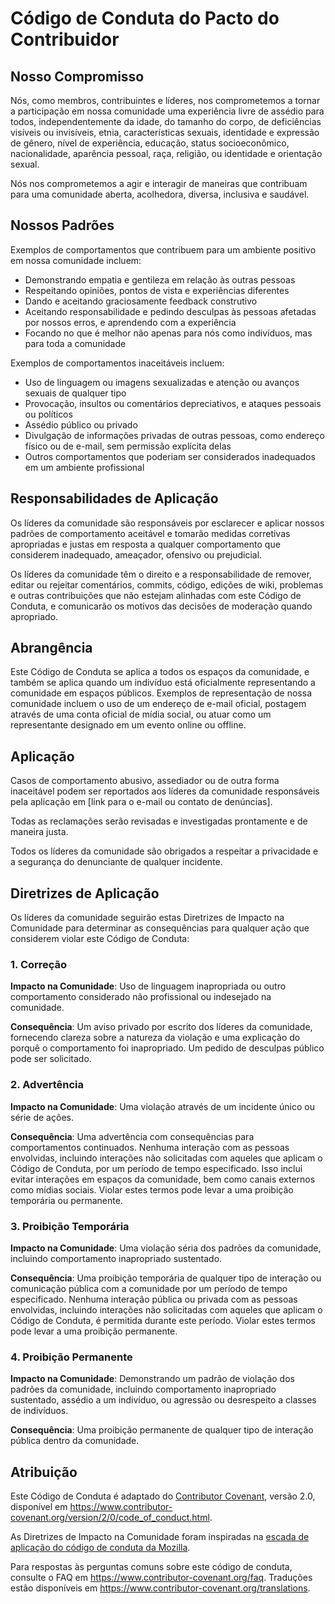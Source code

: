 # Código de Conduta do Pacto do Contribuidor

## Nosso Compromisso

Nós, como membros, contribuintes e líderes, nos comprometemos a tornar a participação em nossa comunidade uma experiência livre de assédio para todos, independentemente da idade, do tamanho do corpo, de deficiências visíveis ou invisíveis, etnia, características sexuais, identidade e expressão de gênero, nível de experiência, educação, status socioeconômico, nacionalidade, aparência pessoal, raça, religião, ou identidade e orientação sexual.

Nós nos comprometemos a agir e interagir de maneiras que contribuam para uma comunidade aberta, acolhedora, diversa, inclusiva e saudável.

## Nossos Padrões

Exemplos de comportamentos que contribuem para um ambiente positivo em nossa comunidade incluem:

- Demonstrando empatia e gentileza em relação às outras pessoas
- Respeitando opiniões, pontos de vista e experiências diferentes
- Dando e aceitando graciosamente feedback construtivo
- Aceitando responsabilidade e pedindo desculpas às pessoas afetadas por nossos erros, e aprendendo com a experiência
- Focando no que é melhor não apenas para nós como indivíduos, mas para toda a comunidade

Exemplos de comportamentos inaceitáveis incluem:

- Uso de linguagem ou imagens sexualizadas e atenção ou avanços sexuais de qualquer tipo
- Provocação, insultos ou comentários depreciativos, e ataques pessoais ou políticos
- Assédio público ou privado
- Divulgação de informações privadas de outras pessoas, como endereço físico ou de e-mail, sem permissão explícita delas
- Outros comportamentos que poderiam ser considerados inadequados em um ambiente profissional

## Responsabilidades de Aplicação

Os líderes da comunidade são responsáveis por esclarecer e aplicar nossos padrões de comportamento aceitável e tomarão medidas corretivas apropriadas e justas em resposta a qualquer comportamento que considerem inadequado, ameaçador, ofensivo ou prejudicial.

Os líderes da comunidade têm o direito e a responsabilidade de remover, editar ou rejeitar comentários, commits, código, edições de wiki, problemas e outras contribuições que não estejam alinhadas com este Código de Conduta, e comunicarão os motivos das decisões de moderação quando apropriado.

## Abrangência

Este Código de Conduta se aplica a todos os espaços da comunidade, e também se aplica quando um indivíduo está oficialmente representando a comunidade em espaços públicos. Exemplos de representação de nossa comunidade incluem o uso de um endereço de e-mail oficial, postagem através de uma conta oficial de mídia social, ou atuar como um representante designado em um evento online ou offline.

## Aplicação

Casos de comportamento abusivo, assediador ou de outra forma inaceitável podem ser reportados aos líderes da comunidade responsáveis pela aplicação em [link para o e-mail ou contato de denúncias].

Todas as reclamações serão revisadas e investigadas prontamente e de maneira justa.

Todos os líderes da comunidade são obrigados a respeitar a privacidade e a segurança do denunciante de qualquer incidente.

## Diretrizes de Aplicação

Os líderes da comunidade seguirão estas Diretrizes de Impacto na Comunidade para determinar as consequências para qualquer ação que considerem violar este Código de Conduta:

### 1. Correção

**Impacto na Comunidade**: Uso de linguagem inapropriada ou outro comportamento considerado não profissional ou indesejado na comunidade.

**Consequência**: Um aviso privado por escrito dos líderes da comunidade, fornecendo clareza sobre a natureza da violação e uma explicação do porquê o comportamento foi inapropriado. Um pedido de desculpas público pode ser solicitado.

### 2. Advertência

**Impacto na Comunidade**: Uma violação através de um incidente único ou série de ações.

**Consequência**: Uma advertência com consequências para comportamentos continuados. Nenhuma interação com as pessoas envolvidas, incluindo interações não solicitadas com aqueles que aplicam o Código de Conduta, por um período de tempo especificado. Isso inclui evitar interações em espaços da comunidade, bem como canais externos como mídias sociais. Violar estes termos pode levar a uma proibição temporária ou permanente.

### 3. Proibição Temporária

**Impacto na Comunidade**: Uma violação séria dos padrões da comunidade, incluindo comportamento inapropriado sustentado.

**Consequência**: Uma proibição temporária de qualquer tipo de interação ou comunicação pública com a comunidade por um período de tempo especificado. Nenhuma interação pública ou privada com as pessoas envolvidas, incluindo interações não solicitadas com aqueles que aplicam o Código de Conduta, é permitida durante este período. Violar estes termos pode levar a uma proibição permanente.

### 4. Proibição Permanente

**Impacto na Comunidade**: Demonstrando um padrão de violação dos padrões da comunidade, incluindo comportamento inapropriado sustentado, assédio a um indivíduo, ou agressão ou desrespeito a classes de indivíduos.

**Consequência**: Uma proibição permanente de qualquer tipo de interação pública dentro da comunidade.

## Atribuição

Este Código de Conduta é adaptado do [Contributor Covenant][homepage], versão 2.0, disponível em https://www.contributor-covenant.org/version/2/0/code_of_conduct.html.

As Diretrizes de Impacto na Comunidade foram inspiradas na [escada de aplicação do código de conduta da Mozilla](https://github.com/mozilla/diversity).

[homepage]: https://www.contributor-covenant.org

Para respostas às perguntas comuns sobre este código de conduta, consulte o FAQ em https://www.contributor-covenant.org/faq. Traduções estão disponíveis em https://www.contributor-covenant.org/translations.
